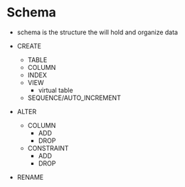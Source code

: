 # Schema

* schema is the structure the will hold and organize data
* CREATE
    * TABLE
    * COLUMN
    * INDEX
    * VIEW
        * virtual table
    * SEQUENCE/AUTO_INCREMENT

* ALTER
    * COLUMN
        * ADD
        * DROP
    * CONSTRAINT
        * ADD
        * DROP

* RENAME